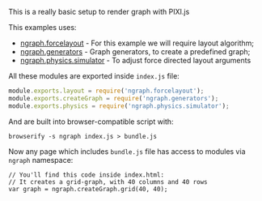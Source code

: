 This is a really basic setup to render graph with PIXI.js

This examples uses:

* [ngraph.forcelayout](https://github.com/anvaka/ngraph.forcelayout) - For this example we will require layout algorithm;
* [ngraph.generators](https://github.com/anvaka/ngraph.generators) -  Graph generators, to create a predefined graph;
* [ngraph.physics.simulator](https://github.com/anvaka/ngraph.physics.simulator) - To adjust force directed layout arguments

All these modules are exported inside `index.js` file:

``` js
module.exports.layout = require('ngraph.forcelayout');
module.exports.createGraph = require('ngraph.generators');
module.exports.physics = require('ngraph.physics.simulator');
```

And are built into browser-compatible script with:

```
browserify -s ngraph index.js > bundle.js
```

Now any page which includes `bundle.js` file has access to modules via `ngraph`
namespace:

```
// You'll find this code inside index.html:
// It creates a grid-graph, with 40 columns and 40 rows
var graph = ngraph.createGraph.grid(40, 40);
```
